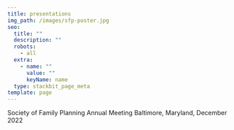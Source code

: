```yaml
---
title: presentations
img_path: /images/sfp-poster.jpg
seo:
  title: ""
  description: ""
  robots:
    - all
  extra:
    - name: ""
      value: ""
      keyName: name
  type: stackbit_page_meta
template: page
---
```

S﻿ociety of Family Planning Annual Meeting 
B﻿altimore, Maryland, December 2022 